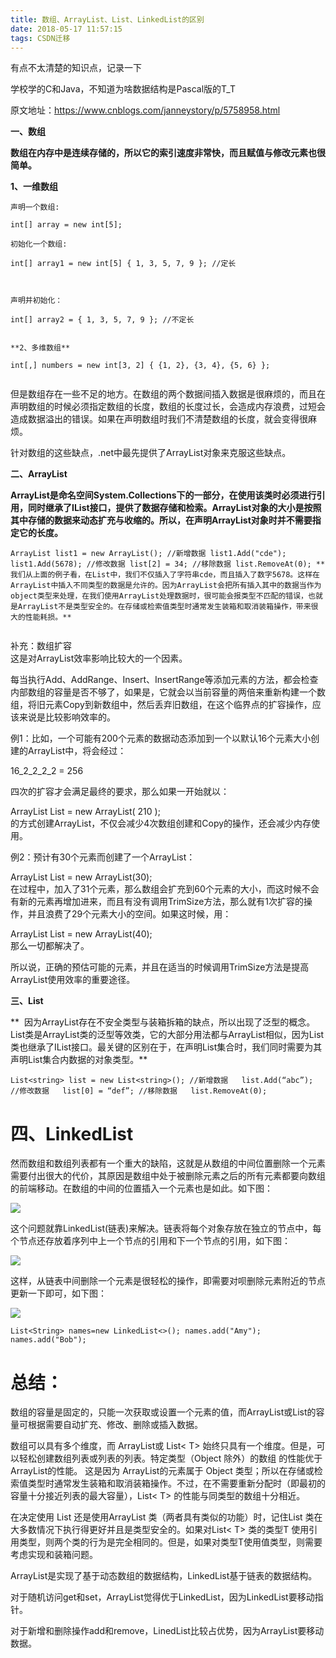 ```yaml
---
title: 数组、ArrayList、List、LinkedList的区别
date: 2018-05-17 11:57:15
tags: CSDN迁移
---
```

  有点不太清楚的知识点，记录一下

 学校学的C和Java，不知道为啥数据结构是Pascal版的T_T 

 原文地址：https://www.cnblogs.com/janneystory/p/5758958.html 

**一、数组**

 **数组在内存中是连续存储的，所以它的索引速度非常快，而且赋值与修改元素也很简单。**

 **1、一维数组**

 
```
声明一个数组:
```
 ```
int[] array = new int[5];
```
   
 

 
```
初始化一个数组:
```
 ```
int[] array1 = new int[5] { 1, 3, 5, 7, 9 }; //定长
```
   
 
```
  
  
声明并初始化：
```
 ```
int[] array2 = { 1, 3, 5, 7, 9 }; //不定长
```
   
 

 
```
  
**2、多维数组**
```
 ```
int[,] numbers = new int[3, 2] { {1, 2}, {3, 4}, {5, 6} };
```
   
 
```

```
 但是数组存在一些不足的地方。在数组的两个数据间插入数据是很麻烦的，而且在声明数组的时候必须指定数组的长度，数组的长度过长，会造成内存浪费，过短会造成数据溢出的错误。如果在声明数组时我们不清楚数组的长度，就会变得很麻烦。

 针对数组的这些缺点，.net中最先提供了ArrayList对象来克服这些缺点。 

 

 **二、ArrayList**

 **ArrayList是命名空间System.Collections下的一部分，在使用该类时必须进行引用，同时继承了IList接口，提供了数据存储和检索。ArrayList对象的大小是按照其中存储的数据来动态扩充与收缩的。所以，在声明ArrayList对象时并不需要指定它的长度。**

 

   



```
ArrayList list1 = new ArrayList(); //新增数据 list1.Add("cde"); list1.Add(5678); //修改数据 list[2] = 34; //移除数据 list.RemoveAt(0); **我们从上面的例子看，在List中，我们不仅插入了字符串cde，而且插入了数字5678。这样在ArrayList中插入不同类型的数据是允许的。因为ArrayList会把所有插入其中的数据当作为object类型来处理，在我们使用ArrayList处理数据时，很可能会报类型不匹配的错误，也就是ArrayList不是类型安全的。在存储或检索值类型时通常发生装箱和取消装箱操作，带来很大的性能耗损。**  
  
```
 补充：数组扩容  
 这是对ArrayList效率影响比较大的一个因素。

 每当执行Add、AddRange、Insert、InsertRange等添加元素的方法，都会检查内部数组的容量是否不够了，如果是，它就会以当前容量的两倍来重新构建一个数组，将旧元素Copy到新数组中，然后丢弃旧数组，在这个临界点的扩容操作，应该来说是比较影响效率的。

 例1：比如，一个可能有200个元素的数据动态添加到一个以默认16个元素大小创建的ArrayList中，将会经过：

 16_2_2_2_2 = 256

 四次的扩容才会满足最终的要求，那么如果一开始就以：

 ArrayList List = new ArrayList( 210 );  
 的方式创建ArrayList，不仅会减少4次数组创建和Copy的操作，还会减少内存使用。

 例2：预计有30个元素而创建了一个ArrayList：

 ArrayList List = new ArrayList(30);  
 在过程中，加入了31个元素，那么数组会扩充到60个元素的大小，而这时候不会有新的元素再增加进来，而且有没有调用TrimSize方法，那么就有1次扩容的操作，并且浪费了29个元素大小的空间。如果这时候，用：

 ArrayList List = new ArrayList(40);  
 那么一切都解决了。

 所以说，正确的预估可能的元素，并且在适当的时候调用TrimSize方法是提高ArrayList使用效率的重要途径。

 **三、List**  
  
**  因为ArrayList存在不安全类型与装箱拆箱的缺点，所以出现了泛型的概念。List类是ArrayList类的泛型等效类，它的大部分用法都与ArrayList相似，因为List类也继承了IList接口。最关键的区别在于，在声明List集合时，我们同时需要为其声明List集合内数据的对象类型。**  
 

 
```
List<string> list = new List<string>(); //新增数据   list.Add(“abc”); //修改数据   list[0] = “def”; //移除数据   list.RemoveAt(0); 
```
 
# 四、LinkedList

 然而数组和数组列表都有一个重大的缺陷，这就是从数组的中间位置删除一个元素需要付出很大的代价，其原因是数组中处于被删除元素之后的所有元素都要向数组的前端移动。在数组的中间的位置插入一个元素也是如此。如下图：

 ![](https://images2015.cnblogs.com/blog/509839/201608/509839-20160810211150324-2023819344.jpg)

 

 这个问题就靠LinkedList(链表)来解决。链表将每个对象存放在独立的节点中，每个节点还存放着序列中上一个节点的引用和下一个节点的引用，如下图：

 ![](https://images2015.cnblogs.com/blog/509839/201608/509839-20160810211546293-183185729.jpg)

 这样，从链表中间删除一个元素是很轻松的操作，即需要对呗删除元素附近的节点更新一下即可，如下图：

 ![](https://images2015.cnblogs.com/blog/509839/201608/509839-20160810211702106-1297134149.jpg)

 ```
List<String> names=new LinkedList<>(); names.add("Amy"); names.add("Bob");
```
   
 

 

 

 
# 总结：

 数组的容量是固定的，只能一次获取或设置一个元素的值，而ArrayList或List<T>的容量可根据需要自动扩充、修改、删除或插入数据。

 数组可以具有多个维度，而 ArrayList或 List< T> 始终只具有一个维度。但是，可以轻松创建数组列表或列表的列表。特定类型（Object 除外）的数组 的性能优于 ArrayList的性能。 这是因为 ArrayList的元素属于 Object 类型；所以在存储或检索值类型时通常发生装箱和取消装箱操作。不过，在不需要重新分配时（即最初的容量十分接近列表的最大容量），List< T> 的性能与同类型的数组十分相近。

 在决定使用 List<T> 还是使用ArrayList 类（两者具有类似的功能）时，记住List<T> 类在大多数情况下执行得更好并且是类型安全的。如果对List< T> 类的类型T 使用引用类型，则两个类的行为是完全相同的。但是，如果对类型T使用值类型，则需要考虑实现和装箱问题。

 ArrayList是实现了基于动态数组的数据结构，LinkedList基于链表的数据结构。

 对于随机访问get和set，ArrayList觉得优于LinkedList，因为LinkedList要移动指针。

 对于新增和删除操作add和remove，LinedList比较占优势，因为ArrayList要移动数据。 

   
  